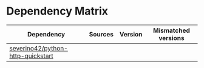 # Dependency Matrix

Dependency | Sources | Version | Mismatched versions
---------- | ------- | ------- | -------------------
[severino42/python-http-quickstart](https://github.com/severino42/python-http-quickstart.git) |  | []() | 
